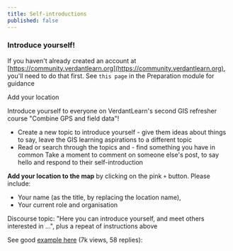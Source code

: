 ```yaml
---
title: Self-introductions
published: false
---
```



### Introduce yourself!

If you haven't already created an account at [https://community.verdantlearn.org](https://community.verdantlearn.org), you'll need to do that first.  See ```this page``` in the Preparation module for guidance



Add your location

Introduce yourself to everyone on VerdantLearn's second GIS refresher course "Combine GPS and field data"!

- Create a new topic to introduce yourself - give them ideas about things to say, leave the GIS learning aspirations to a different topic
- Read or search through the topics and - find something you have in common
Take a moment to comment on someone else's post, to say hello and respond to their self-introduction


**Add your location to the map** by clicking on the pink `+` button.  Please include:
- Your name (as the title, by replacing the location name),
- Your current role and organisation


Discourse topic: "Here you can introduce yourself, and meet others interested in ...", plus a repeat of instructions above

See good [example here](https://discourse.p2pu.org/t/writing-for-change-say-hello-and-find-your-crew/156) (7k views, 58 replies):

